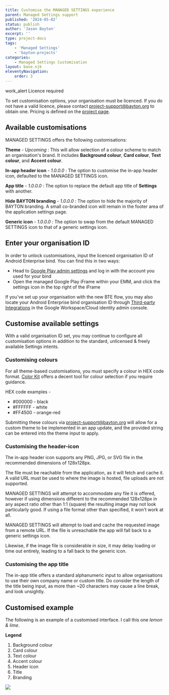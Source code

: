 ```yaml
---
title: Customise the MANAGED SETTINGS experience
parent: Managed Settings support
published: '2024-05-02'
status: publish
author: 'Jason Bayton'
excerpt: ''
type: project-docs
tags: 
    - 'Managed Settings'
    - 'bayton-projects'
categories: 
    - Managed Settings Customisation
layout: base.njk
eleventyNavigation: 
    order: 3
---
```

<div class="callout">
<div class="callout-heading">
<span class="material-symbols-outlined">work_alert</span> Licence required
</div>

To set customisation options, your organisation must be licenced. If you do not have a valid licence, please contact [project-support@bayton.org](mailto:project-support@bayton.org) to obtain one. Pricing is defined on the [project page](/projects/managed-settings). 

</div>

## Available customisations

MANAGED SETTINGS offers the following customisations:

**Theme** _- Upcoming_
: This will allow selection of a colour scheme to match an organisation's brand. It includes **Background colour**, **Card colour**, **Text colour**, and **Accent colour**.

**In-app header icon** _- 1.0.0.0_
: The option to customise the in-app header icon, defaulted to the MANAGED SETTINGS icon.

**App title** _- 1.0.0.0_
: The option to replace the default app title of **Settings** with another.

**Hide BAYTON branding** _- 1.0.0.0_
: The option to hide the majority of BAYTON branding. A small co-branded icon will remain in the footer area of the application settings page.

**Generic icon** _- 1.0.0.0_
: The option to swap from the default MANAGED SETTINGS icon to that of a generic settings icon.

## Enter your organisation ID

In order to unlock customisations, input the licenced organisation ID of Android Enterprise bind. You can find this in two ways:

- Head to [Google Play admin settings](https://play.google.com/work/adminsettings) and log in with the account you used for your bind
- Open the managed Google Play iFrame within your EMM, and click the settings icon in the top right of the iFrame

If you've set up your organisation with the new BTE flow, you may also locate your Android Enterprise bind organisation ID through [Third-party Integrations](https://admin.google.com/ac/devices/settings/thirdparty) in the Google Workspace/Cloud identity admin console.

## Customise available settings

With a valid organisation ID set, you may continue to configure all customisation options in addition to the standard, unlicensed & freely available Settings intents.

### Customising colours

For all theme-based customisations, you must specify a colour in HEX code format. [Color Kit](https://colorkit.co/color-picker/) offers a decent tool for colour selection if you require guidance. 

HEX code examples -

- #000000 - black
- #FFFFFF - white
- #FF4500 - orange-red

Submitting these colours via [project-support@bayton.org](mailto:project-support@bayton.org) will allow for a custom theme to be implemented in an app update, and the provided string can be entered into the theme input to apply.

### Customising the header-icon

The in-app header icon supports any PNG, JPG, or SVG file in the recommended dimensions of 128x128px. 

The file must be reachable from the application, as it will fetch and cache it. A valid URL must be used to where the image is hosted, file uploads are not supported.

MANAGED SETTINGS will attempt to accommodate any file it is offered, however if using dimensions different to the recommended 128x128px in any aspect ratio other than 1:1 (square) the resulting image may not look particularly good. If using a file format other than specified, it won't work at all.

MANAGED SETTINGS will attempt to load and cache the requested image from a remote URL. If the file is unreachable the app will fall back to a generic settings icon.

Likewise, if the image file is considerable in size, it may delay loading or time out entirely, leading to a fall back to the generic icon.

### Customising the app title

The in-app title offers a standard alphanumeric input to allow organisations to use their own company name or custom title. Do consider the length of the title being input, as more than ~20 characters may cause a line break, and look unsightly.

## Customised example

The following is an example of a customised interface. I call this one _lemon & lime_.

**Legend** 
1. Background colour
2. Card colour
3. Text colour
4. Accent colour
5. Header icon
6. Title
7. Branding

![](https://cdn.bayton.org/assets%2Fmanaged_settings%2Fmanaged_settings_branding_mockup.png)